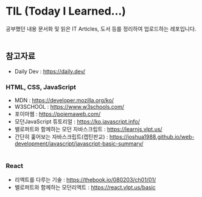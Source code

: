 # TIL (Today I Learned...)

공부했던 내용 문서화 및 읽은 IT Articles, 도서 등를 정리하여 업로드하는 레포입니다. <br><br>


## 참고자료

- Daily Dev : https://daily.dev/

### HTML, CSS, JavaScript
- MDN : https://developer.mozilla.org/ko/ <br>
- W3SCHOOL : https://www.w3schools.com/ <br>
- 포이마웹 : https://poiemaweb.com/ <br>
- 모던JavaScript 튜토리얼 : https://ko.javascript.info/<br>
- 밸로퍼트와 함께하는 모던 자바스크립트 : https://learnjs.vlpt.us/<br>
- 간단히 훑어보는 자바스크립트(캡틴판교) : https://joshua1988.github.io/web-development/javascript/javascript-basic-summary/
  <br/><br/>

### React
- 리액트를 다루는 기술 : https://thebook.io/080203/ch01/01/
- 밸로퍼트와 함께하는 모던리액트 : https://react.vlpt.us/basic
  <br/><br/>

